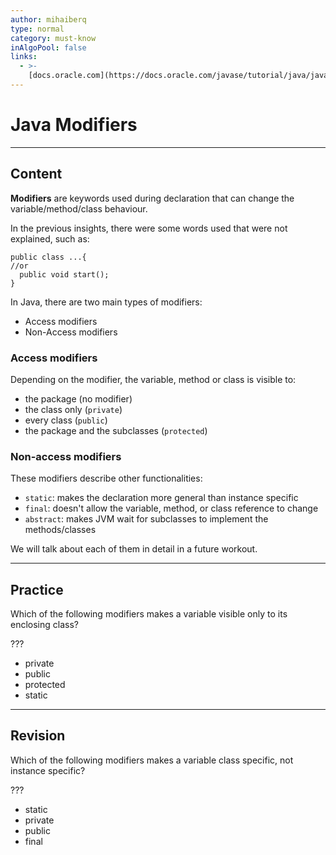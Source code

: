```yaml
---
author: mihaiberq
type: normal
category: must-know
inAlgoPool: false
links:
  - >-
    [docs.oracle.com](https://docs.oracle.com/javase/tutorial/java/javaOO/accesscontrol.html){website}
---
```


# Java Modifiers


---

## Content

**Modifiers** are keywords used during declaration that can change the variable/method/class behaviour.

In the previous insights, there were some words used that were not explained, such as:

```plain-text
public class ...{
//or
  public void start();
}
```

In Java, there are two main types of modifiers:

- Access modifiers
- Non-Access modifiers

### Access modifiers

Depending on the modifier, the variable, method or class is visible to:

- the package (no modifier)
- the class only (`private`)
- every class (`public`)
- the package and the subclasses (`protected`)

### Non-access modifiers

These modifiers describe other functionalities:

- `static`: makes the declaration more general than instance specific
- `final`: doesn't allow the variable, method, or class reference to change
- `abstract`: makes JVM wait for subclasses to implement the methods/classes

We will talk about each of them in detail in a future workout.


---

## Practice

Which of the following modifiers makes a variable visible only to its enclosing class?

???

- private
- public
- protected
- static


---

## Revision

Which of the following modifiers makes a variable class specific, not instance specific?

???

- static
- private
- public
- final
 
